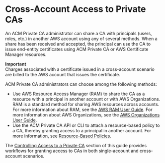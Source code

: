 # Cross\-Account Access to Private CAs<a name="pca-resource-sharing"></a>

An ACM Private CA administrator can share a CA with principals \(users, roles, etc\.\) in another AWS account using any of several methods\. When a share has been received and accepted, the principal can use the CA to issue end\-entity certificates using ACM Private CA or AWS Certificate Manager resources\.

**Important**  
Charges associated with a certificate issued in a cross\-account scenario are billed to the AWS account that issues the certificate\.

ACM Private CA administrators can choose among the following methods:
+ Use AWS Resource Access Manager \(RAM\) to share the CA as a resource with a principal in another account or with AWS Organizations\. RAM is a standard method for sharing AWS resources across accounts\. For more information about RAM, see the [AWS RAM User Guide](https://docs.aws.amazon.com/ram/latest/userguide/)\. For more information about AWS Organizations, see the [AWS Organizations User Guide](https://docs.aws.amazon.com/organizations/latest/userguide/)\.
+ Use the ACM Private CA API or CLI to attach a resource\-based policy to a CA, thereby granting access to a principal in another account\. For more information, see [Resource\-Based Policies](pca-rbp.md)\.

The [Controlling Access to a Private CA](granting-ca-access.md) section of this guide provides workflows for granting access to CAs in both single\-account and cross\-account scenarios\.